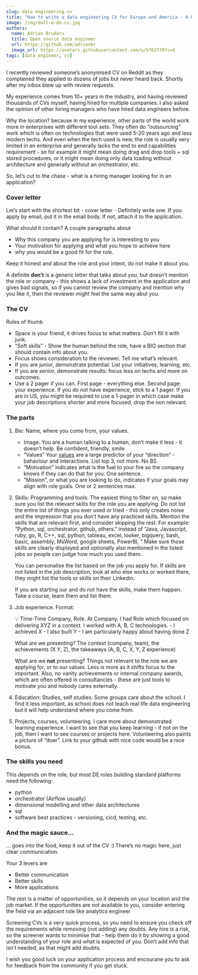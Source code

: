 ```yaml
---
slug: data-engineering-cv
title: "How to write a data engineering CV for Europe and America - A hiring manager’s perspective"
image: /img/dall-e-de-cv.jpg
authors:
  name: Adrian Brudaru
  title: Open source data engineer
  url: https://github.com/adrianbr
  image_url: https://avatars.githubusercontent.com/u/5762770?v=4
tags: [data engineer, cv]
---
```


I recently reviewed someone’s anonymised CV on Reddit as they complained they applied to dozens of jobs but never heard back. Shortly after my inbox blew up with review requests.

My experience comes from 10+ years in the industry, and having reviewed thousands of CVs myself, having hired for multiple companies. I also asked the opinion of other hiring managers who have hired data engineers before.

Why the location? because in my experience, other parts of the world work more in enterprises with different tool sets. They often do “outsourcing” work which is often on technologies that were used 5-20 years ago and less modern techs. And even when the tech used is new, the role is usually very limited in an enterprise and generally lacks the end to end capabilities requirement - so for example it might mean doing drag and drop tools + sql stored procedures, or it might mean doing only data loading without architecture and generally without an orchestrator, etc.

So, let’s cut to the chase - what is a hiring manager looking for in an application?

### Cover letter

Let’s start with the shortest bit - cover letter - Definitely write one. If you apply by email, put it in the email body. If not, attach it to the application.

What should it contain? A couple paragraphs about

- Why this company you are applying for is interesting to you
- Your motivation for applying and what you hope to achieve here
- why you would be a good fit for the role.

Keep it honest and about the role and your intent, do not make it about you.

A definite **don’t** is a generic letter that talks about you, but doesn’t mention the role or company - this shows a lack of investment in the application and gives bad signals, so if you cannot review the company and mention why you like it, then the reviewer might feel the same way abut you.

### The CV

Rules of thumb

- Space is your friend, it drives focus to what matters. Don’t fill it with junk.
- “Soft skills” - Show the human behind the role, have a BIO section that should contain info about you.
- Focus shows consideration to the reviewer. Tell me what’s relevant.
- If you are junior, demonstrate potential: List your initiatives, learning, etc.
- If you are senior, demonstrate results: focus less on techs and more on outcomes.
- Use a 2 pager if you can. First page - everything else. Second page: your experience. If you do not have experience, stick to a 1 pager. If you are in US, you might be required to use a 1-pager in which case make your job descriptions shorter and more focused, drop the non relevant.

### The parts

1. Bio: Name, where you come from, your values.
    - Image. You are a human talking to a human, don’t make it less - it doesn’t help. Be confident, friendly, smile.
    - “Values” Your [values](https://en.wikipedia.org/wiki/Values_(Western_philosophy)) are a large predictor of your “direction” - behaviour and interactions. List top 3, not more. No BS.
    - “Motivation”  indicates what is the fuel to your fire so the company knows if they can do that for you. One sentence.
    - “Mission”, or what you are looking to do, indicates if your goals may align with role goals. One or 2 sentences max.

2. Skills: Programming and tools:  The easiest thing to filter on, so make sure you list the relevant skills for the role you are applying. Do not list the entire list of things you ever used or tried - this only creates noise and the impression that you don’t have any practiced skills. Mention the skills that are relevant first, and consider skipping the rest. For example: “Python, sql, orchestrator, github, others.”  instead of “Java, Javascript, ruby, go, R, C++, sql, python, tableau, excel, looker, bigquery, bash, basic, assembly, MsWord, google sheets, PowerBI, ” Make sure those skills are clearly displayed and optionally also mentioned in the listed jobs so people can judge how much you used them.

    You can personalise the list based on the job you apply for. If skills are not listed in the job description, look at who else works or worked there, they might list the tools or skills on their Linkedin.

    If you are starting our and do not have the skills, make them happen. Take a course, learn them and list them.

3. Job experience. Format:

    <aside>
    💡 Time-Time Company, Role.
    At Company, I had Role which focused on delivering XYZ in a context. I worked with A, B, C technologies.
        - I achieved X
        - I also built Y
        - I am particularly happy about having done Z

    </aside>

    What are we presenting? The context (company, team), the achievements (X Y, Z), the takeaways (A, B, C, X, Y, Z experience)

    What are we **not** presenting? Things not relevant to the role we are applying for, or to our values. Less is more as it shifts focus to the important. Also, no vanity achievements or internal company awards, which are often offered in consultancies - these are just tools to motivate you and nobody cares externally.

4. Education: Studies, self studies. Some groups care about the school. I find it less important, as school does not teach real life data engineering but it will help understand where you come from.
5. Projects, courses, volunteering. I care more about demonstrated learning experience. I want to see that you keep learning - if not on the job, then I want to see courses or projects here. Volunteering also paints a picture of “doer”. Link to your github with nice code would be a nice bonus.

### The skills you need

This depends on the role, but most DE roles building standard platforms need the following:

- python
- orchestrator (Airflow usually)
- dimensional modelling and other data architectures
- sql
- software best practices - versioning, cicd, testing, etc.

### And the magic sauce…

… goes into the food, keep it out of the CV :) There’s no magic here, just clear communication.

Your 3 levers are

- Better communication
- Better skills
- More applications

The rest is a matter of opportunities, so it depends on your location and the job market. If the opportunities are not available to you, consider entering the field via an adjacent role like analytics engineer

Screening CVs is a very quick process, so you need to ensure you check off the requirements while removing (not adding) any doubts. Any hire is a risk, so the screener wants to minimise that - help them do it by showing a good understanding of your role and what is expected of you. Don’t add info that isn’t needed, as that might add doubts.

I wish you good luck on your application process and encourane you to ask for feedback from the community if you get stuck.
